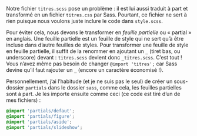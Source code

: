 Notre fichier `titres.scss` pose un problème : il est lui aussi
traduit à part et transformé en un fichier `titres.css` par Sass.
Pourtant, ce fichier ne sert à rien puisque nous voulons juste inclure
le code dans `style.scss`.

Pour éviter cela, nous devons le transformer en *feuille partielle* ou
« partial » en anglais. Une feuille partielle est un feuille de style
qui ne sert qu’à être incluse dans d’autre feuilles de styles. Pour
transformer une feuille de style en feuille partielle, il suffit de la
renommer en ajoutant un `_` (tiret bas, ou underscore) devant :
`titres.scss` devient donc `_titres.scss`. C’est tout ! Vous
n’avez même pas besoin de changer `@import 'titres';` car Sass devine
qu’il faut rajouter un `_` (encore un caractère économisé !).

Personnellement, j’ai l’habitude (et je ne suis pas le seul) de créer un
sous-dossier `partials` dans le dossier `sass`, comme cela,
les feuilles partielles sont à part. Je les importe ensuite comme ceci
(ce code est tiré d’un de mes fichiers) :

```scss
@import 'partials/defaut';
@import 'partials/figure';
@import 'partials/aside';
@import 'partials/slideshow';
```